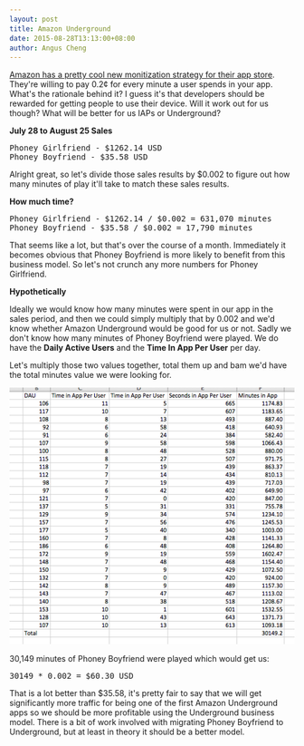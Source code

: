 ```yaml
---
layout: post
title: Amazon Underground
date: 2015-08-28T13:13:00+08:00
author: Angus Cheng
---
```


[Amazon has a pretty cool new monitization strategy for their app store](https://www.amazon.com/gp/feature.html?ie=UTF8&docId=1003016361&ref_=mas_surl_undrgrnd). They're willing to pay 0.2¢ for every minute a user spends in your app. What's the rationale behind it? I guess it's that developers should be rewarded for getting people to use their device. Will it work out for us though? What will be better for us IAPs or Underground?

**July 28 to August 25 Sales**

<pre>
Phoney Girlfriend - $1262.14 USD
Phoney Boyfriend - $35.58 USD
</pre>

Alright great, so let's divide those sales results by $0.002 to figure out how many minutes of play it'll take to match these sales results.

**How much time?**

<pre>
Phoney Girlfriend - $1262.14 / $0.002 = 631,070 minutes
Phoney Boyfriend - $35.58 / $0.002 = 17,790 minutes
</pre>

That seems like a lot, but that's over the course of a month. Immediately it becomes obvious that Phoney Boyfriend is more likely to benefit from this business model. So let's not crunch any more numbers for Phoney Girlfriend.

**Hypothetically**

Ideally we would know how many minutes were spent in our app in the sales period, and then we could simply multiply that by 0.002 and we'd know whether Amazon Underground would be good for us or not. Sadly we don't know how many minutes of Phoney Boyfriend were played. We do have the **Daily Active Users** and the **Time In App Per User** per day. 

Let's multiply those two values together, total them up and bam we'd have the total minutes value we were looking for.

![](/assets/2015-08-28-amazon-underground/excel.png)

30,149 minutes of Phoney Boyfriend were played which would get us:

<pre>30149 * 0.002 = $60.30 USD</pre>

That is a lot better than $35.58, it's pretty fair to say that we will get significantly more traffic for being one of the first Amazon Underground apps so we should be more profitable using the Underground business model. There is a bit of work involved with migrating Phoney Boyfriend to Underground, but at least in theory it should be a better model.



